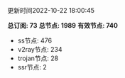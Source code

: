 更新时间2022-10-22 18:00:45

**总订阅: 73**
**总节点: 1989**
**有效节点: 740**
- ss节点: 476
- v2ray节点: 234
- trojan节点: 28
- ssr节点: 2
